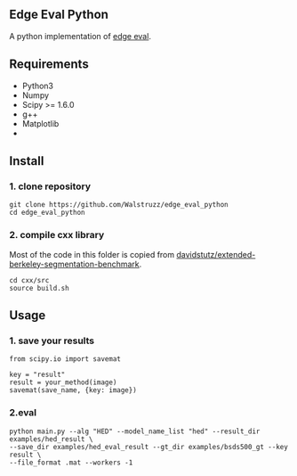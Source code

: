 ## Edge Eval Python
A python implementation of [edge eval](https://github.com/s9xie/hed_release-deprecated/tree/master/examples/eval).

## Requirements
* Python3
* Numpy
* Scipy >= 1.6.0
* g++
* Matplotlib
* 

## Install
### 1. clone repository
```shell
git clone https://github.com/Walstruzz/edge_eval_python
cd edge_eval_python
```

### 2. compile cxx library
Most of the code in this folder is copied from [davidstutz/extended-berkeley-segmentation-benchmark](https://github.com/davidstutz/extended-berkeley-segmentation-benchmark/tree/master/source).
```shell
cd cxx/src
source build.sh
```

## Usage
### 1. save your results
```shell
from scipy.io import savemat

key = "result"
result = your_method(image)
savemat(save_name, {key: image})
```

### 2.eval
```shell
python main.py --alg "HED" --model_name_list "hed" --result_dir examples/hed_result \
--save_dir examples/hed_eval_result --gt_dir examples/bsds500_gt --key result \
--file_format .mat --workers -1
```

